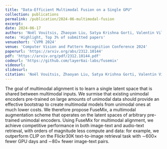 ```yaml
---
title: "Data-Efficient Multimodal Fusion on a Single GPU"
collection: publications
permalink: /publication/2024-06-multimodal-fusion
excerpt: 
date: 2024-06-17
authors: 'Noël Vouitsis, Zhaoyan Liu, Satya Krishna Gorti, Valentin Villecroze, <b>Jesse C. Cresswell</b>, Guangwei Yu, Gabriel Loaiza-Ganem, Maksims Volkovs'
note: 'Highlight, Top 3% of submitted papers'
venueshort: 'CVPR 2024'
venue: 'Computer Vision and Pattern Recognition Conference 2024'
paperurl: 'https://arxiv.org/abs/2312.10144'
pdf: 'https://arxiv.org/pdf/2312.10144.pdf'
codeurl: 'https://github.com/layer6ai-labs/fusemix'
videourl:
slidesurl:
citation: 'Noël Vouitsis, Zhaoyan Liu, Satya Krishna Gorti, Valentin Villecroze, Jesse C. Cresswell, Guangwei Yu, Gabriel Loaiza-Ganem, and Maksims Volkovs. Data-Efficient Multimodal Fusion on a Single GPU. Computer Vision and Pattern Recognition Conference 2024'
---
```

The goal of multimodal alignment is to learn a single latent space that is shared between multimodal inputs. We surmise that existing unimodal encoders pre-trained on large amounts of unimodal data should provide an effective bootstrap to create multimodal models from unimodal ones at much lower costs. We therefore propose FuseMix, a multimodal augmentation scheme that operates on the latent spaces of arbitrary pre-trained unimodal encoders. Using FuseMix for multimodal alignment, we achieve competitive performance in both image-text and audio-text retrieval, with orders of magnitude less compute and data: for example, we outperform CLIP on the Flickr30K text-to-image retrieval task with ∼600× fewer GPU days and ∼80× fewer image-text pairs.